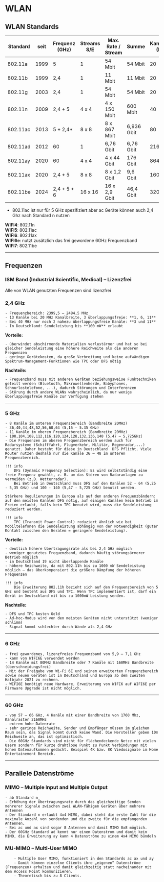 # WLAN

## WLAN Standards

| Standard   | seit | Frequenz (GHz)   | Streams S/E  | Max. Rate / Stream  | Summe        | Kanalbreite (MHz) |
|------------|------|------------------|--------------|---------------------|--------------|-------------------|
| 802.11a    | 1999 | 5                | 1            | 54 Mbit             | 54 Mbit      | 20                |
| 802.11b    | 1999 | 2,4              | 1            | 11 Mbit             | 11 Mbit      | 20                |
| 802.11g    | 2003 | 2,4              | 1            | 54 Mbit             | 54 Mbit      | 20                |
| 802.11n    | 2009 | 2,4 + 5          | 4 x 4        | 4 x 150 Mbit        | 600 Mbit     | 40                |
| 802.11ac   | 2013 | 5 + 2,4*         | 8 x 8        | 8 x 867 Mbit        | 6,936 Gbit   | 80                |
| 802.11ad   | 2012 | 60               | 1            | 6,76 Gbit           | 6,76 Gbit    | 2160              |
| 802.11ay   | 2020 | 60               | 4 x 4        | 4 x 44 Gbit         | 176 Gbit     | 8640              |
| 802.11ax   | 2020 | 2,4 + 5          | 8 x 8        | 8 x 1,2 Gbit        | 9,6 Gbit     | 160               |
| 802.11be   | 2024 | 2,4 + 5 + 6      | 16 x 16      | 16 x 2,9 Gbit       | 46,4 Gbit    | 320               |

* 802.11ac ist nur für 5 GHz spezifiziert aber ac Geräte können auch 2,4 Ghz nach Standard n nutzen  

**WIFI4**: 802.11n  
**WIFI5**: 802.11ac  
**WIFI6**: 802.11ax  
**WIFI6e**: nutzt zusätzlich das frei gewordene 6GHz Frequenzband  
**WIFI7**: 802.11be

---

## Frequenzen

### ISM Band (Industrial Scientific, Medical) – Lizenzfrei

Alle von WLAN genutzten Frequenzen sind lizenzfrei

### 2,4 GHz

    - Frequenzbereich: 2399,5 – 2484,5 MHz
    - 13 Kanäle bei 20 MHz Kanalbreite, 3 überlappungsfreie: **1, 6, 11**
    - Bei 40 MHz nur noch 2 nahezu überlappungsfreie Kanäle: **3 und 11**
    - In Deutschland: Sendeleistung bis **100 mW** erlaubt

**Vorteile:**

    - überwindet abschirmende Materialien verlustärmer und hat so bei gleicher Sendeleistung eine höhere Reichweite als die anderen Frequenzen
    - geringe Gerätekosten, da große Verbreitung und keine aufwändigen Spektrum-Management-Funktionen wie TPC oder DFS nötig

**Nachteile:**

    - Frequenzband muss mit anderen Geräten beziehungsweise Funktechniken geteilt werden (Bluetooth, Mikrowellenherde, Babyphones, Schnurlostelefone, ...), dadurch Störungen und Interferenzen
    - Störung durch andere WLANs wahrscheinlich, da nur wenige überlappungsfreie Kanäle zur Verfügung stehen

---

### 5 GHz

    - 8 Kanäle im unteren Frequenzbereich (Bandbreite 20MHz)
    - 36,40,44,48,52,56,60,64 (5,15 – 5.35 GHz)
    - 11 Kanäle im oberen Frequenzbereich (Bandbreite 20MHz)
    - 100,104,108,112,116,120,124,128,132,136,140 (5,47 – 5,725GHz)
    - Die Frequenzen im oberen Frequenzbereich werden auch für Radarsysteme (Schifffahrt, Flugverkehr, Militär, Regenradar,...) genutzt. Daher besteht für diese in Deutschland  DFS Pflicht. Viele Router nutzen deshalb nur die Kanäle 36 – 48 im unteren Frequenzbereich.

    !!! info
        DFS (Dynamic Frequency Selection): Es wird selbstständig eine freie Frequenz gewählt, z. B. um das Stören von Radaranlagen zu vermeiden (z.B. Wetterradar).
        Bei Betrieb in Deutschland muss DFS auf den Kanälen 52 - 64 (5,25 - 5,35 GHz) und 100 - 140 (5,47 - 5,725 GHz) benutzt werden.

    Stärkere Regulierungen in Europa als auf den anderen Frequenzbändern: auf den meisten Kanälen DFS nötig, auf einigen Kanälen kein Betrieb im Freien erlaubt, falls kein TPC benutzt wird, muss die Sendeleistung reduziert werden.

    !!! info
        TPC (Transmit Power Control) reduziert ähnlich wie bei Mobiltelefonen die Sendeleistung abhängig von der Notwendigkeit (guter Kontakt zwischen den Geräten = geringere Sendeleistung).

**Vorteile:**

    - deutlich höhere Übertragungsrate als bei 2,4 GHz möglich
    - weniger genutztes Frequenzband, dadurch häufig störungsärmerer Betrieb möglich
    - in Deutschland 19 nicht überlappende Kanäle
    - höhere Reichweite, da mit 802.11h bis zu 1000 mW Sendeleistung möglich – das überkompensiert die größere Dämpfung der höheren Frequenzen

    !!! info
        Die Erweiterung 802.11h bezieht sich auf den Frequenzbereich von 5 GHz und besteht aus DFS und TPC. Wenn TPC implementiert ist, darf ein Gerät in Deutschland mit bis zu 1000mW Leistung senden.


**Nachteile:**

    - DFS und TPC kosten Geld
    - Ad-hoc-Modus wird von den meisten Geräten nicht unterstützt (weniger schlimm)
    - Signal kommt schlechter durch Wände als 2,4 GHz

---

### 6 GHz

    - frei gewordenes, lizenzfreies Frequenzband von 5,9 – 7,1 GHz
    - kann von WIFI6E verwendet werden
    - 14 Kanäle mit 80MHz Bandbreite oder 7 Kanäle mit 160MHz Bandbreite (überschneidungsfrei)
    - Mit der Freigabe von Wi-Fi 6E und seinem erweiterten Frequenzbereich sowie neuen Geräten ist in Deutschland und Europa ab dem zweiten Halbjahr 2021 zu rechnen.
    - WIFI6E benötigt neue Hardware, Erweiterung von WIFI6 auf WIFI6E per Firmware Upgrade ist nicht möglich.

---

### 60 GHz

    - von 57 – 66 GHz, 4 Kanäle mit einer Bandbreite von 1760 Mhz, Kanalraster 2160MHz
    - extrem hohe Datenrate
    - sehr geringe Reichweite, Sender und Empfänger müssen im gleichen Raum sein, das Signal kommt durch keine Wand. Die Hersteller geben 10m Reichweite an, das ist optimistisch.
    - Die 60GHz Standards sind nicht für flächendeckende Netze mit vielen Usern sondern für kurze drahtlose Punkt zu Punkt Verbindungen mit hohem Datenaufkommen gedacht. Beispiel 4K bzw. 8K Viedosignale im Home Entertainement Bereich.

---

## Parallele Datenströme

### MIMO – Multiple Input and Multiple Output

    - ab Standard n
    - Erhöhung der Übertragungsrate durch das gleichzeitige Senden mehrerer Signale zwischen zwei WLAN-fähigen Geräten über mehrere Antennen
    - Der Standard n erlaubt 4x4 MIMO, dabei steht die erste Zahl für die maximale Anzahl von sendenden und die zweite für die empfangenden Antennen.
    - Bei ac und ax sind sogar 8 Antennen und damit MIMO 8x8 möglich.
    - Der 60GHz Standard ad kennt nur einen Datenstrom und damit kein MIMO, die Erweiterung ay kann 4 Datenströme zu einem 4x4 MIMO bündeln

### MU-MIMO – Multi-User MIMO

        - Multiple User MIMO, funktioniert in den Standards ac ax und ay
        - Damit können einzelne Clients ihre „eigenen“ Datenströme (Frequenzen) erhalten und damit gleichzeitig statt nacheinander mit dem Access Point kommunizieren.
        - Theoretisch bis zu 8 Clients.
